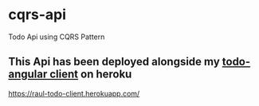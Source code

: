 # cqrs-api
Todo Api using CQRS Pattern

## This Api has been deployed alongside my [todo-angular client](https://github.com/raulandre/todo-angular) on heroku
<https://raul-todo-client.herokuapp.com/>
